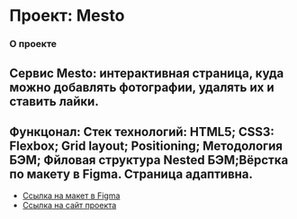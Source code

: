# Проект: Mesto

### О проекте
## Сервис Mesto: интерактивная страница, куда можно добавлять фотографии, удалять их и ставить лайки.
## Функцонал: **Стек технологий:** HTML5; CSS3: Flexbox; Grid layout; Positioning; Методология БЭМ; Фйловая структура Nested БЭМ;Вёрстка по макету в Figma. Страница адаптивна.
* [Ссылка на макет в Figma](https://www.figma.com/file/T69Jetr9Ayk8PPwDeaJUAt/JavaScript.-Sprint-4-(Copy)?type=design&node-id=28212-155&t=4i12XP2Nqgst6ITR-0)
* [Ссылка на сайт проекта](https://mirodeiss.github.io/russian-travel-bootcamp/)